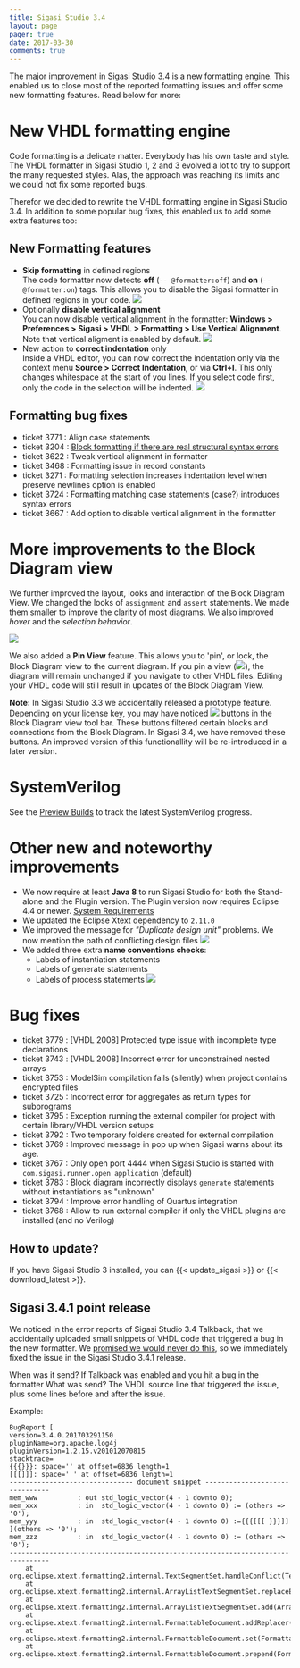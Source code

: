 ```yaml
---
title: Sigasi Studio 3.4
layout: page
pager: true
date: 2017-03-30
comments: true
---
```

The major improvement in Sigasi Studio 3.4 is a new formatting engine. This enabled us to close most of the reported formatting issues and offer some new formatting features. Read below for more:

# New VHDL formatting engine

Code formatting is a delicate matter. Everybody has his own taste and style.
The VHDL formatter in Sigasi Studio 1, 2 and 3 evolved a lot to try to support the many requested styles. Alas, the approach was reaching its limits and we could not fix some reported bugs.

Therefor we decided to rewrite the VHDL formatting engine in Sigasi Studio 3.4. In addition to some popular bug fixes, this enabled us to add some extra features too:

## New Formatting features

* **Skip formatting** in defined regions  
  The code formatter now detects **off** (`-- @formatter:off`) and **on** (`-- @formatter:on`) tags. This allows you to disable the Sigasi formatter in defined regions in your code.
  ![](/img/releasenotes/3.4/formatter_off_region.png)
* Optionally **disable vertical alignment**  
  You can now disable vertical alignment in the formatter: **Windows > Preferences > Sigasi > VHDL > Formatting > Use Vertical Alignment**. Note that vertical aligment is enabled by default.
  ![](/img/releasenotes/3.4/vertical_alignment_a.png)
* New action to **correct indentation** only  
  Inside a VHDL editor, you can now correct the indentation only via the context menu **Source > Correct Indentation**, or via **Ctrl+I**. This only changes whitespace at the start of you lines.
  If you select code first, only the code in the selection will be indented.
  ![](/img/releasenotes/3.4/correct_indentation_a.png)

## Formatting bug fixes

- ticket 3771 : Align case statements
- ticket 3204 : [Block formatting if there are real structural syntax errors](https://twitter.com/geschema/status/549550717393178624)
- ticket 3622 : Tweak vertical alignment in formatter
- ticket 3468 : Formatting issue in record constants
- ticket 3271 : Formatting selection increases indentation level when preserve newlines option is enabled
- ticket 3724 : Formatting matching case statements (case?) introduces syntax errors
- ticket 3667 : Add option to disable vertical alignment in the formatter

# More improvements to the Block Diagram view

We further improved the layout, looks and interaction of the Block Diagram View.
We changed the looks of `assignment` and `assert` statements. We made them smaller to improve the clarity of most diagrams. We also improved *hover* and the *selection behavior*. 

  ![](/img/releasenotes/3.4/blockdiagram_a.png)

We also added a **Pin View** feature. This allows you to 'pin', or lock, the Block Diagram view to the current diagram. If you pin a view (![](/img/releasenotes/3.4/pin_view.png)), the diagram will remain unchanged if you navigate to other VHDL files. Editing your VHDL code will still result in updates of the Block Diagram View.

**Note:** In Sigasi Studio 3.3 we accidentally released a prototype feature. Depending on your license key, you may have noticed ![](/img/releasenotes/3.4/prototype.png) buttons in the Block Diagram view tool bar. These buttons filtered certain blocks and connections from the Block Diagram. In Sigasi 3.4, we have removed these buttons. An improved version of this functionallity will be re-introduced in a later version.

# SystemVerilog

See the [Preview Builds](/tech/preview) to track the latest SystemVerilog progress.

# Other new and noteworthy improvements

- We now require at least **Java 8** to run Sigasi Studio for both the Stand-alone and the Plugin version. The Plugin version now requires Eclipse 4.4 or newer. [System Requirements](/faq#what-are-the-system-requirements)
- We updated the Eclipse Xtext dependency to `2.11.0`
- We improved the message for *"Duplicate design unit"* problems. We now mention the path of conflicting design files
  ![](/img/releasenotes/3.4/duplicate_design_units_a.png)
- We added three extra **name conventions checks**:
    - Labels of instantiation statements
    - Labels of generate statements
    - Labels of process statements
    ![](/img/releasenotes/3.4/naming_conventions_a.png)

# Bug fixes

- ticket 3779 : \[VHDL 2008\] Protected type issue with incomplete type declarations
- ticket 3743 : \[VHDL 2008\] Incorrect error for unconstrained nested arrays
- ticket 3753 : ModelSim compilation fails (silently) when project contains encrypted files
- ticket 3725 : Incorrect error for aggregates as return types for subprograms
- ticket 3795 : Exception running the external compiler for project with certain library/VHDL version setups
- ticket 3792 : Two temporary folders created for external compilation
- ticket 3769 : Improved message in pop up when Sigasi warns about its age.
- ticket 3767 : Only open port 4444 when Sigasi Studio is started with `com.sigasi.runner.open application` (default)
- ticket 3783 : Block diagram incorrectly displays `generate` statements without instantiations as "unknown"
- ticket 3794 : Improve error handling of Quartus integration
- ticket 3768 : Allow to run external compiler if only the VHDL plugins are installed (and no Verilog)

## How to update?

If you have Sigasi Studio 3 installed, you can {{< update_sigasi >}} or {{< download_latest >}}.

## Sigasi 3.4.1 point release

We noticed in the error reports of Sigasi Studio 3.4 Talkback, that we accidentally uploaded small snippets of VHDL code that triggered a bug in the new formatter.
We [promised we would never do this](http://insights.sigasi.com/manual/talkback.html#what-kind-of-information-is-sent-through-talkback), so we immediately fixed the issue in the Sigasi Studio 3.4.1 release.

When was it send? If Talkback was enabled and you hit a bug in the formatter
What was send? The VHDL source line that triggered the issue, plus some lines before and after the issue.

Example:
```
BugReport [
version=3.4.0.201703291150
pluginName=org.apache.log4j
pluginVersion=1.2.15.v201012070815
stacktrace=
{{{}}}: space='' at offset=6836 length=1
[[[]]]: space=' ' at offset=6836 length=1
------------------------------- document snippet -------------------------------
mem_www          : out std_logic_vector(4 - 1 downto 0);
mem_xxx          : in  std_logic_vector(4 - 1 downto 0) := (others => '0');
mem_yyy          : in  std_logic_vector(4 - 1 downto 0) :={​{​{​[​​[​[ }​}​}​]​]​](others => '0');
mem_zzz          : in  std_logic_vector(4 - 1 downto 0) := (others => '0');
--------------------------------------------------------------------------------
    at org.eclipse.xtext.formatting2.internal.TextSegmentSet.handleConflict(TextSegmentSet.java:83)
    at org.eclipse.xtext.formatting2.internal.ArrayListTextSegmentSet.replaceExistingEntry(ArrayListTextSegmentSet.java:139)
    at org.eclipse.xtext.formatting2.internal.ArrayListTextSegmentSet.add(ArrayListTextSegmentSet.java:49)
    at org.eclipse.xtext.formatting2.internal.FormattableDocument.addReplacer(FormattableDocument.java:77)
    at org.eclipse.xtext.formatting2.internal.FormattableDocument.set(FormattableDocument.java:326)
    at org.eclipse.xtext.formatting2.internal.FormattableDocument.prepend(FormattableDocument.java:278)
```
